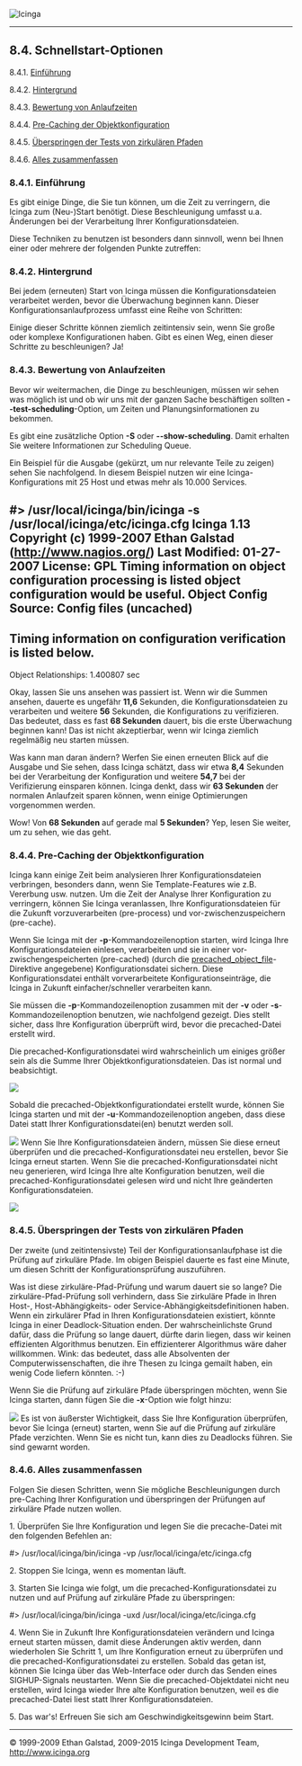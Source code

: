  ![Icinga](../images/logofullsize.png "Icinga") 

* * * * *

8.4. Schnellstart-Optionen
--------------------------

8.4.1. [Einführung](faststartup.md#introduction)

8.4.2. [Hintergrund](faststartup.md#background)

8.4.3. [Bewertung von Anlaufzeiten](faststartup.md#evalstartuptime)

8.4.4. [Pre-Caching der
Objektkonfiguration](faststartup.md#precacheobjectconfig)

8.4.5. [Überspringen der Tests von zirkulären
Pfaden](faststartup.md#skipcircularpathtests)

8.4.6. [Alles zusammenfassen](faststartup.md#puttogether)

### 8.4.1. Einführung

Es gibt einige Dinge, die Sie tun können, um die Zeit zu verringern, die
Icinga zum (Neu-)Start benötigt. Diese Beschleunigung umfasst u.a.
Änderungen bei der Verarbeitung Ihrer Konfigurationsdateien.

Diese Techniken zu benutzen ist besonders dann sinnvoll, wenn bei Ihnen
einer oder mehrere der folgenden Punkte zutreffen:




### 8.4.2. Hintergrund

Bei jedem (erneuten) Start von Icinga müssen die Konfigurationsdateien
verarbeitet werden, bevor die Überwachung beginnen kann. Dieser
Konfigurationsanlaufprozess umfasst eine Reihe von Schritten:










Einige dieser Schritte können ziemlich zeitintensiv sein, wenn Sie große
oder komplexe Konfigurationen haben. Gibt es einen Weg, einen dieser
Schritte zu beschleunigen? Ja!

### 8.4.3. Bewertung von Anlaufzeiten

Bevor wir weitermachen, die Dinge zu beschleunigen, müssen wir sehen was
möglich ist und ob wir uns mit der ganzen Sache beschäftigen sollten
**--test-scheduling**-Option, um Zeiten und Planungsinformationen zu
bekommen.

Es gibt eine zusätzliche Option **-S** oder **--show-scheduling**. Damit
erhalten Sie weitere Informationen zur Scheduling Queue.

Ein Beispiel für die Ausgabe (gekürzt, um nur relevante Teile zu zeigen)
sehen Sie nachfolgend. In diesem Beispiel nutzen wir eine
Icinga-Konfigurations mit 25 Host und etwas mehr als 10.000 Services.

</code></pre> 
 #> /usr/local/icinga/bin/icinga -s /usr/local/icinga/etc/icinga.cfg
Icinga 1.13
Copyright (c) 1999-2007 Ethan Galstad (http://www.nagios.org/)
Last Modified: 01-27-2007
License: GPL
Timing information on object configuration processing is listed
object configuration would be useful.
Object Config Source: Config files (uncached)
----------------------------------
Timing information on configuration verification is listed below.
----------------------------------
Object Relationships: 1.400807 sec
</code></pre>

Okay, lassen Sie uns ansehen was passiert ist. Wenn wir die Summen
ansehen, dauerte es ungefähr **11,6** Sekunden, die
Konfigurationsdateien zu verarbeiten und weitere **56** Sekunden, die
Konfigurations zu verifizieren. Das bedeutet, dass es fast **68
Sekunden** dauert, bis die erste Überwachung beginnen kann! Das ist
nicht akzeptierbar, wenn wir Icinga ziemlich regelmäßig neu starten
müssen.

Was kann man daran ändern? Werfen Sie einen erneuten Blick auf die
Ausgabe und Sie sehen, dass Icinga schätzt, dass wir etwa **8,4**
Sekunden bei der Verarbeitung der Konfiguration und weitere **54,7** bei
der Verifizierung einsparen können. Icinga denkt, dass wir **63
Sekunden** der normalen Anlaufzeit sparen können, wenn einige
Optimierungen vorgenommen werden.

Wow! Von **68 Sekunden** auf gerade mal **5 Sekunden**? Yep, lesen Sie
weiter, um zu sehen, wie das geht.

### 8.4.4. Pre-Caching der Objektkonfiguration

Icinga kann einige Zeit beim analysieren Ihrer Konfigurationsdateien
verbringen, besonders dann, wenn Sie Template-Features wie z.B.
Vererbung usw. nutzen. Um die Zeit der Analyse Ihrer Konfiguration zu
verringern, können Sie Icinga veranlassen, Ihre Konfigurationsdateien
für die Zukunft vorzuverarbeiten (pre-process) und
vor-zwischenzuspeichern (pre-cache).

Wenn Sie Icinga mit der **-p**-Kommandozeilenoption starten, wird Icinga
Ihre Konfigurationsdateien einlesen, verarbeiten und sie in einer
vor-zwischengespeicherten (pre-cached) (durch die
[precached\_object\_file](configmain.md#configmain-precached_object_file)-Direktive
angegebene) Konfigurationsdatei sichern. Diese Konfigurationsdatei
enthält vorverarbeitete Konfigurationseinträge, die Icinga in Zukunft
einfacher/schneller verarbeiten kann.

Sie müssen die **-p**-Kommandozeilenoption zusammen mit der **-v** oder
**-s**-Kommandozeilenoption benutzen, wie nachfolgend gezeigt. Dies
stellt sicher, dass Ihre Konfiguration überprüft wird, bevor die
precached-Datei erstellt wird.

</code></pre> 
</code></pre>

Die precached-Konfigurationsdatei wird wahrscheinlich um einiges größer
sein als die Summe Ihrer Objektkonfigurationsdateien. Das ist normal und
beabsichtigt.

![](../images/fast-startup1.png)

Sobald die precached-Objektkonfigurationdatei erstellt wurde, können Sie
Icinga starten und mit der **-u**-Kommandozeilenoption angeben, dass
diese Datei statt Ihrer Konfigurationsdatei(en) benutzt werden soll.

</code></pre> 
</code></pre>

![](../images/important.gif) Wenn Sie Ihre Konfigurationsdateien ändern,
müssen Sie diese erneut überprüfen und die precached-Konfigurationsdatei
neu erstellen, bevor Sie Icinga erneut starten. Wenn Sie die
precached-Konfigurationsdatei nicht neu generieren, wird Icinga Ihre
alte Konfiguration benutzen, weil die precached-Konfigurationsdatei
gelesen wird und nicht Ihre geänderten Konfigurationsdateien.

![](../images/fast-startup2.png)

### 8.4.5. Überspringen der Tests von zirkulären Pfaden

Der zweite (und zeitintensivste) Teil der Konfigurationsanlaufphase ist
die Prüfung auf zirkuläre Pfade. Im obigen Beispiel dauerte es fast eine
Minute, um diesen Schritt der Konfigurationsprüfung auszuführen.

Was ist diese zirkuläre-Pfad-Prüfung und warum dauert sie so lange? Die
zirkuläre-Pfad-Prüfung soll verhindern, dass Sie zirkuläre Pfade in
Ihren Host-, Host-Abhängigkeits- oder Service-Abhängigkeitsdefinitionen
haben. Wenn ein zirkulärer Pfad in Ihren Konfigurationsdateien
existiert, könnte Icinga in einer Deadlock-Situation enden. Der
wahrscheinlichste Grund dafür, dass die Prüfung so lange dauert, dürfte
darin liegen, dass wir keinen effizienten Algorithmus benutzen. Ein
effizienterer Algorithmus wäre daher willkommen. Wink: das bedeutet,
dass alle Absolventen der Computerwissenschaften, die ihre Thesen zu
Icinga gemailt haben, ein wenig Code liefern könnten. :-)

Wenn Sie die Prüfung auf zirkuläre Pfade überspringen möchten, wenn Sie
Icinga starten, dann fügen Sie die **-x**-Option wie folgt hinzu:

</code></pre> 
</code></pre>

![](../images/important.gif) Es ist von äußerster Wichtigkeit, dass Sie
Ihre Konfiguration überprüfen, bevor Sie Icinga (erneut) starten, wenn
Sie auf die Prüfung auf zirkuläre Pfade verzichten. Wenn Sie es nicht
tun, kann dies zu Deadlocks führen. Sie sind gewarnt worden.

### 8.4.6. Alles zusammenfassen

Folgen Sie diesen Schritten, wenn Sie mögliche Beschleunigungen durch
pre-Caching Ihrer Konfiguration und überspringen der Prüfungen auf
zirkuläre Pfade nutzen wollen.

​1. Überprüfen Sie Ihre Konfiguration und legen Sie die precache-Datei
mit den folgenden Befehlen an:

</code></pre> 
 #> /usr/local/icinga/bin/icinga -vp /usr/local/icinga/etc/icinga.cfg
</code></pre>

​2. Stoppen Sie Icinga, wenn es momentan läuft.

​3. Starten Sie Icinga wie folgt, um die precached-Konfigurationsdatei
zu nutzen und auf Prüfung auf zirkuläre Pfade zu überspringen:

</code></pre> 
 #> /usr/local/icinga/bin/icinga -uxd /usr/local/icinga/etc/icinga.cfg
</code></pre>

​4. Wenn Sie in Zukunft Ihre Konfigurationsdateien verändern und Icinga
erneut starten müssen, damit diese Änderungen aktiv werden, dann
wiederholen Sie Schritt 1, um Ihre Konfiguration erneut zu überprüfen
und die precached-Konfigurationsdatei zu erstellen. Sobald das getan
ist, können Sie Icinga über das Web-Interface oder durch das Senden
eines SIGHUP-Signals neustarten. Wenn Sie die precached-Objektdatei
nicht neu erstellen, wird Icinga wieder Ihre alte Konfiguration
benutzen, weil es die precached-Datei liest statt Ihrer
Konfigurationsdateien.

​5. Das war's! Erfreuen Sie sich am Geschwindigkeitsgewinn beim Start.

* * * * *


© 1999-2009 Ethan Galstad, 2009-2015 Icinga Development Team,
http://www.icinga.org
